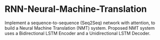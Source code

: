 # RNN-Neural-Machine-Translation
Implement a sequence-to-sequence (Seq2Seq) network with attention, to build a Neural Machine Translation (NMT) system. Proposed NMT system uses a Bidirectional LSTM Encoder and a Unidirectional LSTM Decoder. 
